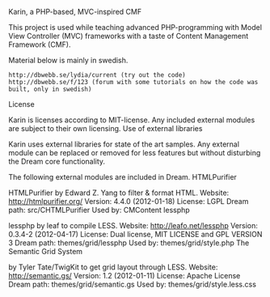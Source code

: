 Karin, a PHP-based, MVC-inspired CMF

This project is used while teaching advanced PHP-programming with Model View Controller (MVC) frameworks with a taste of Content Management Framework (CMF).

Material below is mainly in swedish.

    http://dbwebb.se/lydia/current (try out the code)
    http://dbwebb.se/f/123 (forum with some tutorials on how the code was built, only in swedish)

License

Karin is licenses according to MIT-license. Any included external modules are subject to their own licensing.
Use of external libraries

Karin uses external libraries for state of the art samples. Any external module can be replaced or removed for less features but without disturbing the Dream core functionality.

The following external modules are included in Dream.
HTMLPurifier

HTMLPurifier by Edward Z. Yang to filter & format HTML. Website: http://htmlpurifier.org/ Version: 4.4.0 (2012-01-18) License: LGPL Dream path: src/CHTMLPurifier Used by: CMContent
lessphp

lessphp by leaf to compile LESS. Website: http://leafo.net/lessphp Version: 0.3.4-2 (2012-04-17) License: Dual license, MIT LICENSE and GPL VERSION 3 Dream path: themes/grid/lessphp Used by: themes/grid/style.php
The Semantic Grid System

by Tyler Tate/TwigKit to get grid layout through LESS. Website: http://semantic.gs/ Version: 1.2 (2012-01-11) License: Apache License Dream path: themes/grid/semantic.gs Used by: themes/grid/style.less.css
